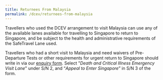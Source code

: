 ```yaml
---
title: Returnees From Malaysia
permalink: /dcev/returnees-from-malaysia
---
```

Travellers who used the DCEV arrangement to visit Malaysia can use any of the available lanes available for travelling to Singapore  to return to Singapore, and be subject to the health and administrative requirements of the SafeTravel Lane used.

Travellers who had a short visit to Malaysia and need waivers of Pre-Departure Tests or other requirements for urgent return to Singapore should write in via our <a href="https://go.gov.sg/sto-enquiry" target="_blank">enquiry form</a>.
 Select "<i>Death and Critical Illness Emergency Visit Lane</i>" under S/N 2, and  “<i>Appeal to Enter Singapore</i>” in S/N 3 of the form.